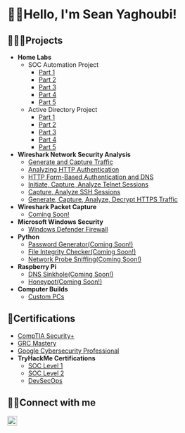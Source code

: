 <h1>👋🏻Hello, I'm Sean Yaghoubi!</h1>
  
<h2>👨🏻‍💻Projects</h2>

- <b>Home Labs</b>
  - SOC Automation Project
    - [Part 1](https://github.com/Yagoobz/SOCAutomationProjectPart1)
    - [Part 2](https://github.com/Yagoobz/SOCAutomationProjectPart2)
    - [Part 3](https://github.com/Yagoobz/SOCAutomationProjectPart3)
    - [Part 4](https://github.com/Yagoobz/SOCAutomationProjectPart4)
    - [Part 5](https://github.com/Yagoobz/SOCAutomationProjectPart5)
  - Active Directory Project
    - [Part 1](https://github.com/Yagoobz/ActiveDirectoryProjectPart1)
    - [Part 2](https://github.com/Yagoobz/ActiveDirectoryProjectPart2)
    - [Part 3](https://github.com/Yagoobz/ActiveDirectoryProjectPart3)
    - [Part 4](https://github.com/Yagoobz/ActiveDirectoryProjectPart4)
    - [Part 5](https://github.com/Yagoobz/ActiveDirectoryProjectPart5)
- <b>Wireshark Network Security Analysis</b>
  - [Generate and Capture Traffic](https://github.com/Yagoobz/GenerateAndCaptureTraffic)
  - [Analyzing HTTP Authentication](https://github.com/Yagoobz/AnalyzingHTTPAuthentication)
  - [HTTP Form-Based Authentication and DNS](https://github.com/Yagoobz/HTTPForm-BasedAuthenticationAndDNS)
  - [Initiate, Capture, Analyze Telnet Sessions](https://github.com/Yagoobz/InitiateCaptureAnalyzeTelnetSessions)
  - [Capture, Analyze SSH Sessions](https://github.com/Yagoobz/CaptureAnalyzeSSHSessions)
  - [Generate, Capture, Analyze, Decrypt HTTPS Traffic](https://github.com/Yagoobz/GenerateCaptureAnalyzeDecrypHTTPSTraffic)
- <b>Wireshark Packet Capture</b>
  - [Coming Soon!](...)
- <b>Microsoft Windows Security</b>
  - [Windows Defender Firewall](https://github.com/Yagoobz/WindowsDefenderFirewall)
- <b>Python</b>
  - [Password Generator(Coming Soon!)](...)
  - [File Integrity Checker(Coming Soon!)](...)
  - [Network Probe Sniffing(Coming Soon!)](...)
- <b>Raspberry Pi</b>
  - [DNS Sinkhole(Coming Soon!)](...)
  - [Honeypot(Coming Soon!)](...)
- <b>Computer Builds</b>
  - [Custom PCs](https://github.com/Yagoobz/CustomPCBuilds)

 <h2>📄Certifications</h2>

- [CompTIA Security+](...)
- [GRC Mastery](...)
- [Google Cybersecurity Professional](https://www.credly.com/badges/01d71e21-671e-45c5-8a4a-b3267e4dab57/linked_in_profile)
- <b>TryHackMe Certifications</b>
  - [SOC Level 1](...)
  - [SOC Level 2](...)
  - [DevSecOps](...)

<h2>🤳🏻Connect with me</h2>

[<img align="left" alt="SeanYaghoubi | LinkedIn" width="22px" src="https://cdn.jsdelivr.net/npm/simple-icons@v3/icons/linkedin.svg" />][linkedin]

[linkedin]: https://www.linkedin.com/in/sean-yaghoubi-87b5a5227/
